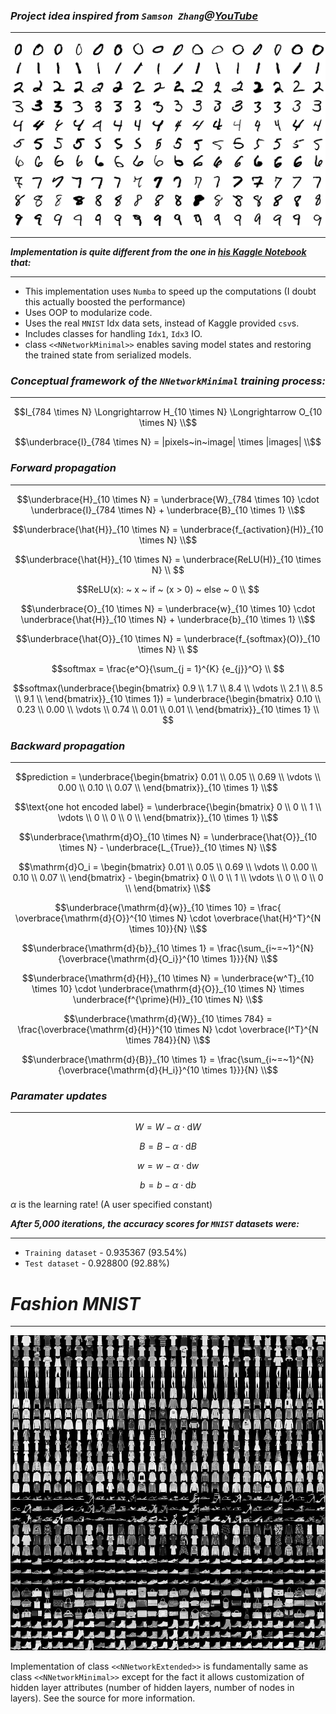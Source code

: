 ### ___Project idea inspired from `Samson Zhang`@[YouTube](https://www.youtube.com/watch?v=w8yWXqWQYmU)___
-------------
![MNIST](./images/MnistExamplesModified.png)      

-------------

___Implementation is quite different from the one in [his Kaggle Notebook](https://www.kaggle.com/code/wwsalmon/simple-mnist-nn-from-scratch-numpy-no-tf-keras/notebook) that:___

--------------
- This implementation uses `Numba` to speed up the computations (I doubt this actually boosted the performance)
- Uses OOP to modularize code.
- Uses the real `MNIST` Idx data sets, instead of Kaggle provided `csv`s.
- Includes classes for handling `Idx1`, `Idx3` IO.
- class `<<NNetworkMinimal>>` enables saving model states and restoring the trained state from serialized models.


### ___Conceptual framework of the `NNetworkMinimal` training process:___
---------------------

```math
I_{784 \times N} \Longrightarrow H_{10 \times N} \Longrightarrow O_{10 \times N} \\
```
```math
\underbrace{I}_{784 \times N} = |pixels~in~image| \times |images| \\
```
                
### ___Forward propagation___
---------------------

```math
\underbrace{H}_{10 \times N} = \underbrace{W}_{784 \times 10} \cdot \underbrace{I}_{784 \times N} + \underbrace{B}_{10 \times 1} \\
```
```math
\underbrace{\hat{H}}_{10 \times N} = \underbrace{f_{activation}(H)}_{10 \times N} \\
```
```math
\underbrace{\hat{H}}_{10 \times N} = \underbrace{ReLU(H)}_{10 \times N} \\      
```
```math
ReLU(x): ~ x ~ if ~ (x > 0) ~ else ~ 0 \\        
```
```math
\underbrace{O}_{10 \times N} = \underbrace{w}_{10 \times 10} \cdot \underbrace{\hat{H}}_{10 \times N} + \underbrace{b}_{10 \times 1} \\
```
```math
\underbrace{\hat{O}}_{10 \times N} = \underbrace{f_{softmax}(O)}_{10 \times N} \\                 
```
```math
softmax = \frac{e^O}{\sum_{j = 1}^{K} {e_{j}}^O} \\         
```
```math
softmax(\underbrace{\begin{bmatrix}
0.9 \\
1.7 \\
8.4 \\
\vdots \\
2.1 \\
8.5 \\
9.1 \\
\end{bmatrix}}_{10 \times 1}) = 
\underbrace{\begin{bmatrix}
0.10 \\
0.23 \\
0.00 \\
\vdots \\
0.74 \\
0.01 \\
0.01 \\
\end{bmatrix}}_{10 \times 1} \\             
```

### ___Backward propagation___
---------------

```math
prediction = \underbrace{\begin{bmatrix}
0.01 \\
0.05 \\
0.69 \\
\vdots \\
0.00 \\
0.10 \\
0.07 \\
\end{bmatrix}}_{10 \times 1} \\
```
```math
\text{one hot encoded label} = \underbrace{\begin{bmatrix}
0 \\
0 \\
1 \\
\vdots \\
0 \\
0 \\
0 \\
\end{bmatrix}}_{10 \times 1} \\
```
```math
\underbrace{\mathrm{d}O}_{10 \times N} = \underbrace{\hat{O}}_{10 \times N} - \underbrace{L_{True}}_{10 \times N} \\
```
```math
\mathrm{d}O_i = \begin{bmatrix}
0.01 \\
0.05 \\
0.69 \\
\vdots \\
0.00 \\
0.10 \\
0.07 \\
\end{bmatrix} - \begin{bmatrix}
0 \\
0 \\
1 \\
\vdots \\
0 \\
0 \\
0 \\
\end{bmatrix} \\
```
```math
\underbrace{\mathrm{d}{w}}_{10 \times 10} = \frac{  \overbrace{\mathrm{d}{O}}^{10 \times N} \cdot   \overbrace{\hat{H}^T}^{N \times 10}}{N} \\
```
```math
\underbrace{\mathrm{d}{b}}_{10 \times 1} =  \frac{\sum_{i~=~1}^{N}{\overbrace{\mathrm{d}{O_i}}^{10 \times 1}}}{N} \\
```
```math
\underbrace{\mathrm{d}{H}}_{10 \times N} = \underbrace{w^T}_{10 \times 10} \cdot \underbrace{\mathrm{d}{O}}_{10 \times N} \times \underbrace{f^{\prime}(H)}_{10 \times N} \\
```
```math
\underbrace{\mathrm{d}{W}}_{10 \times 784} = \frac{\overbrace{\mathrm{d}{H}}^{10 \times N} \cdot \overbrace{I^T}^{N \times 784}}{N} \\
```
```math
\underbrace{\mathrm{d}{B}}_{10 \times 1} = \frac{\sum_{i~=~1}^{N}{\overbrace{\mathrm{d}{H_i}}^{10 \times 1}}}{N} \\
```


### ___Paramater updates___
---------------------

```math
W = W - \alpha \cdot \mathrm{d}{W}
```
```math
B = B - \alpha \cdot \mathrm{d}{B}
```
```math
w = w - \alpha \cdot \mathrm{d}{w}
```
```math
b = b - \alpha \cdot \mathrm{d}{b}
```
$\alpha$ is the learning rate! (A user specified constant)

___After 5,000 iterations, the accuracy scores for `MNIST` datasets were:___

-------------
- `Training dataset` - 0.935367 (93.54%)
- `Test dataset` - 0.928800 (92.88%)

# ___Fashion MNIST___
---------------

![Fashion-MNIST](./images/fashion-mnist-sprite.png)

Implementation of class `<<NNetworkExtended>>` is fundamentally same as class `<<NNetworkMinimal>>` except for the fact it allows customization of hidden layer attributes (number of hidden layers, number of nodes in layers). See the source for more information.